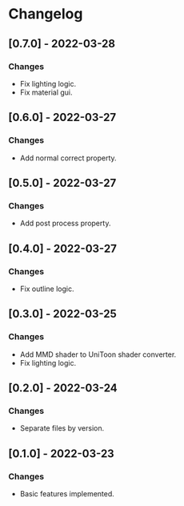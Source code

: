 # Changelog

## [0.7.0] - 2022-03-28
### Changes
- Fix lighting logic.
- Fix material gui.

## [0.6.0] - 2022-03-27
### Changes
- Add normal correct property.

## [0.5.0] - 2022-03-27
### Changes
- Add post process property.

## [0.4.0] - 2022-03-27
### Changes
- Fix outline logic.

## [0.3.0] - 2022-03-25
### Changes
- Add MMD shader to UniToon shader converter.
- Fix lighting logic.

## [0.2.0] - 2022-03-24
### Changes
- Separate files by version.

## [0.1.0] - 2022-03-23
### Changes
- Basic features implemented.